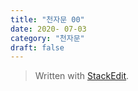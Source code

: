 ```yaml
---
title: "천자문 00"
date: 2020- 07-03
category: "천자문"
draft: false
---
```



> Written with [StackEdit](https://stackedit.io/).
<!--stackedit_data:
eyJoaXN0b3J5IjpbLTUwNDgzNzU0OF19
-->
